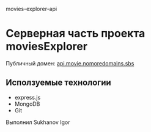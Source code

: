 movies-explorer-api

# Серверная часть проекта moviesExplorer

Публичный домен: [api.movie.nomoredomains.sbs](api.movie.nomoredomains.sbs)

## Исползуемые технологии

- express.js
- MongoDB
- Git

Выполнил Sukhanov Igor